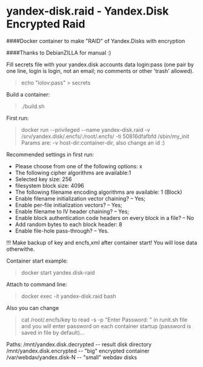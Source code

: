 # yandex-disk.raid - Yandex.Disk Encrypted Raid
####Docker container to make "RAID" of Yandex.Disks with encryption

####Thanks to DebianZILLA for manual :)

Fill secrets file with your yandex.disk accounts data
login:pass (one pair by one line, login is login, not an email; no comments or other 'trash' allowed).
> echo "lolov:pass" > secrets

Build a container:
> ./build.sh

First run:
> docker run --privileged --name yandex-disk.raid -v /srv/yandex.disk/.encfs/:/root/.encfs/ -ti 50816dfafbfd /sbin/my_init
Params are: -v host-dir:container-dir, also change an id :)

Recommended settings in first run:
* Please choose from one of the following options: x
* The following cipher algorithms are available:1
* Selected key size: 256
* filesystem block size: 4096
* The following filename encoding algorithms are available: 1 (Block)
* Enable filename initialization vector chaining? – Yes;
* Enable per-file initialization vectors? – Yes;
* Enable filename to IV header chaining? – Yes;
* Enable block authentication code headers on every block in a file? – No
* Add random bytes to each block header: 8
* Enable file-hole pass-through? – Yes.

!!! Make backup of key and encfs,xml after container start! You will lose data otherwithe.

Container start example:
> docker start yandex.disk-raid

Attach to command line:
> docker exec -it yandex-disk.raid bash

Also you can change 
> cat /root/.encfs/key
to
> read -s -p "Enter Password: "
in runit.sh file and you will enter password on each container startup (password is saved in file by default)...

Paths:
/mnt/yandex.disk.decrypted -- result disk directory
/mnt/yandex.disk.encrypted -- "big" encrypted container
/var/webdav/yandex.disk-N -- "small" webdav disks

